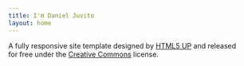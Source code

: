 ```yaml
---
title: I'm Daniel Juvito
layout: home
---
```


A fully responsive site template designed by [HTML5 UP](https://html5up.net) and released<br />
for free under the [Creative Commons](https://html5up.net/license) license.